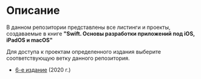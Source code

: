 # Описание

В данном репозитории представлены все листинги и проекты, создаваемые в книге **"Swift. Основы разработки приложений под iOS, iPadOS и macOS"**

Для доступа к проектам определенного издания выберите соответствующую ветку данного репозитория.

- [6-е издание](https://github.com/DobbyWanKenoby/SwiftBook1-Projects/tree/release/6th-edition) (2020 г.)
